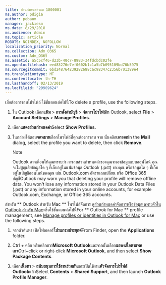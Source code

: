 ```yaml
---
title: ส่วนกำหนดค่าลบ 1800001
ms.author: pdigia
author: pebaum
manager: jackiesm
ms.date: 8/29/2018
ms.audience: Admin
ms.topic: article
ROBOTS: NOINDEX, NOFOLLOW
localization_priority: Normal
ms.collection: Adm_O365
ms.custom: Adm_O365
ms.assetid: a5c5cf46-d23b-40c7-8983-34fdcbdc02fe
ms.openlocfilehash: eed83276e7ef0602b1c1a5b7b095109bd76b5975
ms.sourcegitcommit: 6bd248764239282688cac98347c2356b701389e4
ms.translationtype: MT
ms.contentlocale: th-TH
ms.lasthandoff: 02/13/2019
ms.locfileid: "29969624"
---
```

<span data-ttu-id="58d19-102">เมื่อต้องการลบโปรไฟล์ ใช้ขั้นตอนต่อไปนี้</span><span class="sxs-lookup"><span data-stu-id="58d19-102">To delete a profile, use the following steps.</span></span>
  
1. <span data-ttu-id="58d19-103">ใน Outlook เลือก**แฟ้ม** \> **การตั้งค่าบัญชี** \> **จัดการโปรไฟล์**</span><span class="sxs-lookup"><span data-stu-id="58d19-103">In Outlook, select **File** \> **Account Settings** \> **Manage Profiles**.</span></span>
    
2. <span data-ttu-id="58d19-104">เลือก**แสดงส่วนกำหนดค่า**</span><span class="sxs-lookup"><span data-stu-id="58d19-104">Select **Show Profiles**.</span></span>
    
3. <span data-ttu-id="58d19-105">ในกล่องโต้ตอบ**จดหมาย**เลือกโพรไฟล์ที่คุณต้องการลบ จาก นั้นคลิก**เอาออก**</span><span class="sxs-lookup"><span data-stu-id="58d19-105">In the **Mail** dialog, select the profile you want to delete, then click **Remove**.</span></span>
    
    > [!NOTE]
    > <span data-ttu-id="58d19-p101">Outlook อาจเตือนให้คุณทราบว่า การลบส่วนกำหนดค่าของคุณจะเอาข้อมูลแบบออฟไลน์ คุณจะไม่สูญเสียข้อมูลใด ๆ ที่เก็บอยู่ในแฟ้มข้อมูล Outlook (.pst) ของคุณ หรือข้อมูลใด ๆ ที่เก็บอยู่ในบัญชีออนไลน์ของคุณ เช่น Outlook.com อัตราแลกเปลี่ยน หรือ Office 365 บัญชี</span><span class="sxs-lookup"><span data-stu-id="58d19-p101">Outlook may warn you that deleting your profile will remove offline data. You won't lose any information stored in your Outlook Data Files (.pst) or any information stored in your online accounts, for example Outlook.com, Exchange, or Office 365 accounts.</span></span> 
  
<span data-ttu-id="58d19-108">สำหรับ \*\* Outlook สำหรับ Mac \*\* โพรไฟล์จัดการ ดู[ส่วนกำหนดค่าจัดการหรือข้อมูลเฉพาะตัวใน Outlook สำหรับ Mac](https://support.office.com/article/fed2a955-74df-4a24-bef6-78a426958c4c.aspx)หรือใช้ขั้นตอนต่อไปนี้</span><span class="sxs-lookup"><span data-stu-id="58d19-108">For \*\* Outlook for Mac \*\* profile management, see [Manage profiles or identities in Outlook for Mac](https://support.office.com/article/fed2a955-74df-4a24-bef6-78a426958c4c.aspx) or use the following steps.</span></span> 
  
1. <span data-ttu-id="58d19-109">จากตัวค้นหา เปิดโฟลเดอร์**โปรแกรมประยุกต์**</span><span class="sxs-lookup"><span data-stu-id="58d19-109">From Finder, open the **Applications** folder.</span></span> 
    
2. <span data-ttu-id="58d19-110">Ctrl + คลิก หรือคลิกขวา**Microsoft Outlook**และจากนั้นเลือก**แสดงเนื้อหาแพคเกจ**</span><span class="sxs-lookup"><span data-stu-id="58d19-110">Ctrl+click or right-click **Microsoft Outlook**, and then select **Show Package Contents**.</span></span>
    
3. <span data-ttu-id="58d19-111">เลือก**เนื้อหา** \> **สนับสนุนการใช้งานร่วมกัน**และเปิดใช้งาน**ตัวจัดการโปรไฟล์ Outlook**แล้ว</span><span class="sxs-lookup"><span data-stu-id="58d19-111">Select **Contents** \> **Shared Support**, and then launch **Outlook Profile Manager**.</span></span>
    

